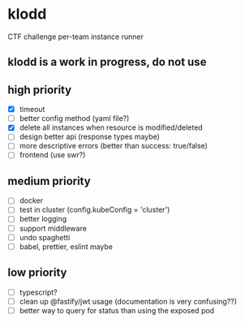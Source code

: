 # klodd
CTF challenge per-team instance runner

## klodd is a work in progress, do not use

## high priority
- [x] timeout
- [ ] better config method (yaml file?)
- [x] delete all instances when resource is modified/deleted
- [ ] design better api (response types maybe)
- [ ] more descriptive errors (better than success: true/false)
- [ ] frontend (use swr?)

## medium priority
- [ ] docker
- [ ] test in cluster (config.kubeConfig = 'cluster')
- [ ] better logging
- [ ] support middleware
- [ ] undo spaghetti
- [ ] babel, prettier, eslint maybe

## low priority
- [ ] typescript?
- [ ] clean up @fastify/jwt usage (documentation is very confusing??)
- [ ] better way to query for status than using the exposed pod
